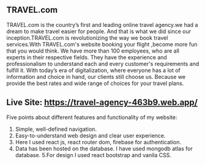 ## TRAVEL.com

TRAVEL.com is the country’s first and leading online travel agency.we had a dream to make travel easier for people. And that is what we did since our inception.TRAVEL.com is revolutionizing the way we book travel services.With TRAVEL.com's website booking your flight ,become more fun that you would think. We have more than 100 employees, who are all experts in their respective fields. They have the experience and professionalism to understand each and every customer's requirements and fulfill it. With today’s era of digitalization, where everyone has a lot of information and choice in hand, our clients still choose us. Because we provide the best rates and wide range of choices for your travel plans.

## Live Site: https://travel-agency-463b9.web.app/

Five points about  different features and functionality of my website:
1. Simple, well-defined navigation.
2. Easy-to-understand web design and clear user experience.
3. Here I used react js, react router dom, firebase for authentication.
4. Data has been hosted on the database. I have used mongodb atlas for database.
5.For design I used react bootstrap and vanila CSS. 


